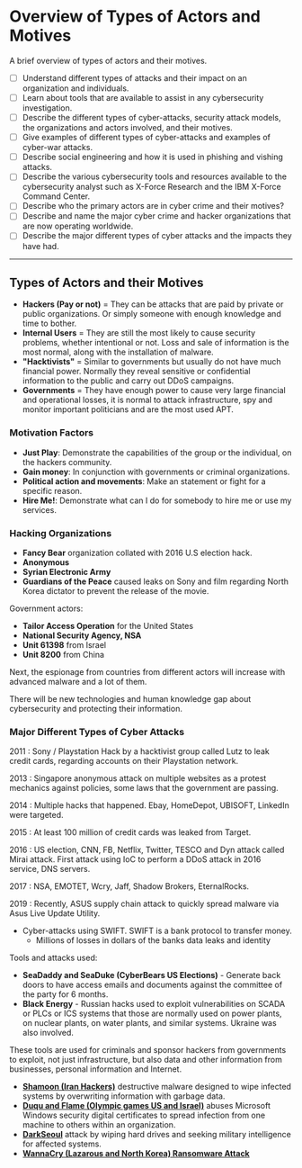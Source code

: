 # Overview of Types of Actors and Motives

A brief overview of types of actors and their motives.

* [ ] Understand different types of attacks and their impact on an organization and individuals.
* [ ] Learn about tools that are available to assist in any cybersecurity investigation.
* [ ] Describe the different types of cyber-attacks, security attack models, the organizations and actors involved, and their motives.
* [ ] Give examples of different types of cyber-attacks and examples of cyber-war attacks.
* [ ] Describe social engineering and how it is used in phishing and vishing attacks.
* [ ] Describe the various cybersecurity tools and resources available to the cybersecurity analyst such as X-Force Research and the IBM X-Force Command Center.
* [ ] Describe who the primary actors are in cyber crime and their motives?
* [ ] Describe and name the major cyber crime and hacker organizations that are now operating worldwide.
* [ ] Describe the major different types of cyber attacks and the impacts they have had.

***

## Types of Actors and their Motives

* **Hackers (Pay or not)** = They can be attacks that are paid by private or public organizations. Or simply someone with enough knowledge and time to bother.
* **Internal Users** = They are still the most likely to cause security problems, whether intentional or not. Loss and sale of information is the most normal, along with the installation of malware.
* **"Hacktivists"** = Similar to governments but usually do not have much financial power. Normally they reveal sensitive or confidential information to the public and carry out DDoS campaigns.
* **Governments** = They have enough power to cause very large financial and operational losses, it is normal to attack infrastructure, spy and monitor important politicians and are the most used APT.

### Motivation Factors

* **Just Play**: Demonstrate the capabilities of the group or the individual, on the hackers community.
* **Gain money**: In conjunction with governments or criminal organizations.
* **Political action and movements**: Make an statement or fight for a specific reason.
* **Hire Me!**: Demonstrate what can I do for somebody to hire me or use my services.

### Hacking Organizations

* **Fancy Bear** organization collated with 2016 U.S election hack.
* **Anonymous**
* **Syrian Electronic Army**
* **Guardians of the Peace** caused leaks on Sony and film regarding North Korea dictator to prevent the release of the movie.

Government actors:

* **Tailor Access Operation** for the United States
* **National Security Agency, NSA**
* **Unit 61398** from Israel
* **Unit 8200** from China

Next, the espionage from countries from different actors will increase with advanced malware and a lot of them.

There will be new technologies and human knowledge gap about cybersecurity and protecting their information.

### Major Different Types of Cyber Attacks

2011 : Sony / Playstation Hack by a hacktivist group called Lutz to leak credit cards, regarding accounts on their Playstation network.

2013 : Singapore anonymous attack on multiple websites as a protest mechanics against policies, some laws that the government are passing.

2014 : Multiple hacks that happened. Ebay, HomeDepot, UBISOFT, LinkedIn were targeted.

2015 : At least 100 million of credit cards was leaked from Target.

2016 : US election, CNN, FB, Netflix, Twitter, TESCO and Dyn attack called Mirai attack. First attack using IoC to perform a DDoS attack in 2016 service, DNS servers.

2017 : NSA, EMOTET, Wcry, Jaff, Shadow Brokers, EternalRocks.

2019 : Recently, ASUS supply chain attack to quickly spread malware via Asus Live Update Utility.

* Cyber-attacks using SWIFT. SWIFT is a bank protocol to transfer money.
  * Millions of losses in dollars of the banks data leaks and identity

Tools and attacks used:

* **SeaDaddy and SeaDuke (CyberBears US Elections)** - Generate back doors to have access emails and documents against the committee of the party for 6 months.
* **Black Energy** - Russian hacks used to exploit vulnerabilities on SCADA or PLCs or ICS systems that those are normally used on power plants, on nuclear plants, on water plants, and similar systems. Ukraine was also involved.

These tools are used for criminals and sponsor hackers from governments to exploit, not just infrastructure, but also data and other information from businesses, personal information and Internet.

* [**Shamoon (Iran Hackers)**](https://www.zdnet.com/article/shamoons-data-wiping-malware-believed-to-be-the-work-of-iranian-hackers/) destructive malware designed to wipe infected systems by overwriting information with garbage data.
* [**Duqu and Flame (Olympic games US and Israel)**](https://www.darkreading.com/attacks-breaches/flame-burns-microsoft-with-digital-certificate-hack) abuses Microsoft Windows security digital certificates to spread infection from one machine to others within an organization.
* [**DarkSeoul**](https://www.zdnet.com/article/south-korea-hacks-blamed-on-dark-seoul-gang/) attack by wiping hard drives and seeking military intelligence for affected systems.
* [**WannaCry (Lazarous and North Korea) Ransomware Attack**](https://en.wikipedia.org/wiki/WannaCry\_ransomware\_attack)
